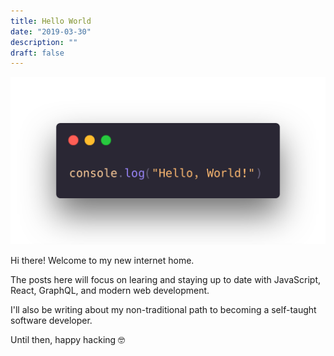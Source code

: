 ```yaml
---
title: Hello World
date: "2019-03-30"
description: ""
draft: false
---
```


![hello world](./carbon.png)

Hi there! Welcome to my new internet home.

The posts here will focus on learing and staying up to date with JavaScript, React, GraphQL, and modern web
development.

I'll also be writing about my non-traditional path to becoming a self-taught software developer.

Until then, happy hacking 🤓
